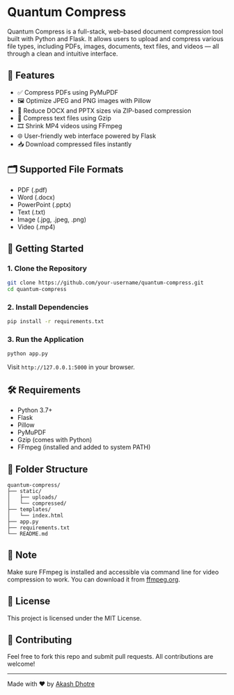 
# Quantum Compress

Quantum Compress is a full-stack, web-based document compression tool built with Python and Flask. It allows users to upload and compress various file types, including PDFs, images, documents, text files, and videos — all through a clean and intuitive interface.

## 🌟 Features

- ✅ Compress PDFs using PyMuPDF
- 🖼️ Optimize JPEG and PNG images with Pillow
- 📄 Reduce DOCX and PPTX sizes via ZIP-based compression
- 📝 Compress text files using Gzip
- 🎞️ Shrink MP4 videos using FFmpeg
- 🌐 User-friendly web interface powered by Flask
- 📥 Download compressed files instantly

## 🗂️ Supported File Formats

- PDF (.pdf)
- Word (.docx)
- PowerPoint (.pptx)
- Text (.txt)
- Image (.jpg, .jpeg, .png)
- Video (.mp4)

## 🚀 Getting Started

### 1. Clone the Repository

```bash
git clone https://github.com/your-username/quantum-compress.git
cd quantum-compress
```

### 2. Install Dependencies

```bash
pip install -r requirements.txt
```

### 3. Run the Application

```bash
python app.py
```

Visit `http://127.0.0.1:5000` in your browser.

## 🛠️ Requirements

- Python 3.7+
- Flask
- Pillow
- PyMuPDF
- Gzip (comes with Python)
- FFmpeg (installed and added to system PATH)

## 📂 Folder Structure

```
quantum-compress/
├── static/
│   ├── uploads/
│   └── compressed/
├── templates/
│   └── index.html
├── app.py
├── requirements.txt
└── README.md
```

## 📌 Note

Make sure FFmpeg is installed and accessible via command line for video compression to work. You can download it from [ffmpeg.org](https://ffmpeg.org).

## 📃 License

This project is licensed under the MIT License.

## 🤝 Contributing

Feel free to fork this repo and submit pull requests. All contributions are welcome!

---

Made with ❤️ by [Akash Dhotre](https://github.com/Akashdhotre10) 
